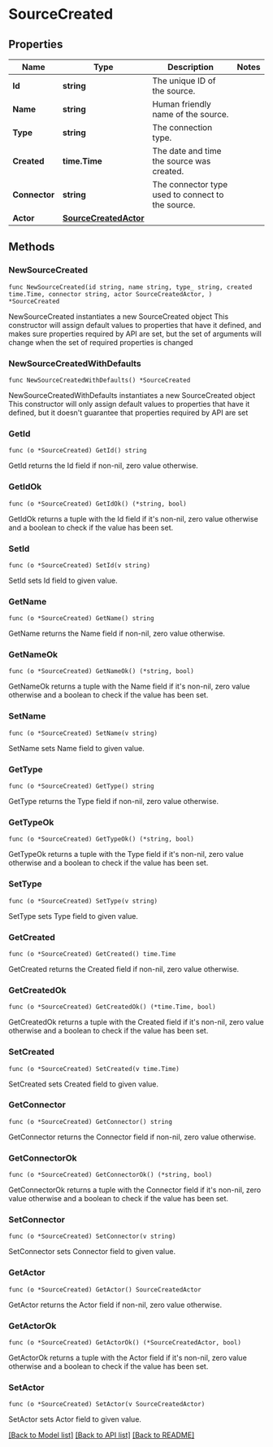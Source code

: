 # SourceCreated

## Properties

Name | Type | Description | Notes
------------ | ------------- | ------------- | -------------
**Id** | **string** | The unique ID of the source. | 
**Name** | **string** | Human friendly name of the source. | 
**Type** | **string** | The connection type. | 
**Created** | **time.Time** | The date and time the source was created. | 
**Connector** | **string** | The connector type used to connect to the source. | 
**Actor** | [**SourceCreatedActor**](SourceCreatedActor.md) |  | 

## Methods

### NewSourceCreated

`func NewSourceCreated(id string, name string, type_ string, created time.Time, connector string, actor SourceCreatedActor, ) *SourceCreated`

NewSourceCreated instantiates a new SourceCreated object
This constructor will assign default values to properties that have it defined,
and makes sure properties required by API are set, but the set of arguments
will change when the set of required properties is changed

### NewSourceCreatedWithDefaults

`func NewSourceCreatedWithDefaults() *SourceCreated`

NewSourceCreatedWithDefaults instantiates a new SourceCreated object
This constructor will only assign default values to properties that have it defined,
but it doesn't guarantee that properties required by API are set

### GetId

`func (o *SourceCreated) GetId() string`

GetId returns the Id field if non-nil, zero value otherwise.

### GetIdOk

`func (o *SourceCreated) GetIdOk() (*string, bool)`

GetIdOk returns a tuple with the Id field if it's non-nil, zero value otherwise
and a boolean to check if the value has been set.

### SetId

`func (o *SourceCreated) SetId(v string)`

SetId sets Id field to given value.


### GetName

`func (o *SourceCreated) GetName() string`

GetName returns the Name field if non-nil, zero value otherwise.

### GetNameOk

`func (o *SourceCreated) GetNameOk() (*string, bool)`

GetNameOk returns a tuple with the Name field if it's non-nil, zero value otherwise
and a boolean to check if the value has been set.

### SetName

`func (o *SourceCreated) SetName(v string)`

SetName sets Name field to given value.


### GetType

`func (o *SourceCreated) GetType() string`

GetType returns the Type field if non-nil, zero value otherwise.

### GetTypeOk

`func (o *SourceCreated) GetTypeOk() (*string, bool)`

GetTypeOk returns a tuple with the Type field if it's non-nil, zero value otherwise
and a boolean to check if the value has been set.

### SetType

`func (o *SourceCreated) SetType(v string)`

SetType sets Type field to given value.


### GetCreated

`func (o *SourceCreated) GetCreated() time.Time`

GetCreated returns the Created field if non-nil, zero value otherwise.

### GetCreatedOk

`func (o *SourceCreated) GetCreatedOk() (*time.Time, bool)`

GetCreatedOk returns a tuple with the Created field if it's non-nil, zero value otherwise
and a boolean to check if the value has been set.

### SetCreated

`func (o *SourceCreated) SetCreated(v time.Time)`

SetCreated sets Created field to given value.


### GetConnector

`func (o *SourceCreated) GetConnector() string`

GetConnector returns the Connector field if non-nil, zero value otherwise.

### GetConnectorOk

`func (o *SourceCreated) GetConnectorOk() (*string, bool)`

GetConnectorOk returns a tuple with the Connector field if it's non-nil, zero value otherwise
and a boolean to check if the value has been set.

### SetConnector

`func (o *SourceCreated) SetConnector(v string)`

SetConnector sets Connector field to given value.


### GetActor

`func (o *SourceCreated) GetActor() SourceCreatedActor`

GetActor returns the Actor field if non-nil, zero value otherwise.

### GetActorOk

`func (o *SourceCreated) GetActorOk() (*SourceCreatedActor, bool)`

GetActorOk returns a tuple with the Actor field if it's non-nil, zero value otherwise
and a boolean to check if the value has been set.

### SetActor

`func (o *SourceCreated) SetActor(v SourceCreatedActor)`

SetActor sets Actor field to given value.



[[Back to Model list]](../README.md#documentation-for-models) [[Back to API list]](../README.md#documentation-for-api-endpoints) [[Back to README]](../README.md)


